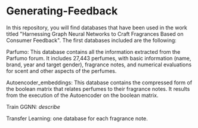 # Generating-Feedback
In this repository, you will find databases that have been used in the work titled "Harnessing Graph Neural Networks to Craft Fragrances Based on Consumer Feedback". The first databases included are the following:

Parfumo:
This database contains all the information extracted from the Parfumo forum. It includes 27,443 perfumes, with basic information (name, brand, year and target gender), fragrance notes, and numerical evaluations for scent and other aspects of the perfumes.

Autoencoder_embeddings:
This database contains the compressed form of the boolean matrix that relates perfumes to their fragrance notes. It results from the execution of the Autoencoder on the boolean matrix.

Train GGNN:
_describe_

Transfer Learning:
one database for each fragrance note.
